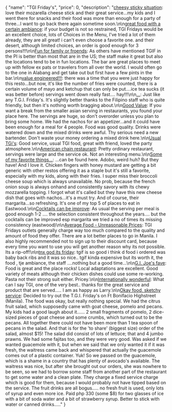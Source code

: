 {
  "name": "TGI Friday's",
  "price": 0,
  "description": "[cheesy sticky situation](https://www.tripadvisor.com.ph/ShowUserReviews-g298573-d2201474-r143743928-TGI_Friday_s-Manila_Metro_Manila_Luzon.html): love their mozarella cheese stick and their great service...my kids and I went there for snacks and their food was more than enough for a party of three...I want to go back there again sometime soon.\n\n[great food with a certain ambiance](https://www.tripadvisor.com.ph/ShowUserReviews-g298573-d2201474-r143652648-TGI_Friday_s-Manila_Metro_Manila_Luzon.html): if your budget is not so restrained, TGI Fridays would be an excellent choice, lots of Choices in the Menu, I've tried a lot of them already, they are all great! i can't even choose a favorite one. and their desert, although limited choices, an order is good enough for 3 persons!!!\n\n[Fun for family or froends](https://www.tripadvisor.com.ph/ShowUserReviews-g298573-d2201474-r140880319-TGI_Friday_s-Manila_Metro_Manila_Luzon.html): As others have mentioned TGIF in the PI is better than most that are in the US; the staff make it great but also the locations tend to be in fun locations. The bar are great places to meet up with fellow ex pats or travelers from all over the world. I would often go to the one in Alabang and get take out but first have a few pints in the bar.\n\n[value engineered!!!](https://www.tripadvisor.com.ph/ShowUserReviews-g298573-d2201474-r140828891-TGI_Friday_s-Manila_Metro_Manila_Luzon.html): there was a time that you were just happy for this resto...but now, it's like the number of fries were counted, there is a certain volume of mayo and ketchup that can only be put....ice tea sucks (it was better before) servings went down really fast.... hay!!!\n\n[...](https://www.tripadvisor.com.ph/ShowUserReviews-g298573-d2201474-r136128223-TGI_Friday_s-Manila_Metro_Manila_Luzon.html): Just like any T.G.I. Friday's. It's slightly better thanks to the Filipino staff who is quite friendly, but then it's nothing worth bragging about.\n\n[Good Value](https://www.tripadvisor.com.ph/ShowUserReviews-g298573-d2201474-r134896014-TGI_Friday_s-Manila_Metro_Manila_Luzon.html): If you want a break from the smaller asian serving in restaurants, you found your place here. The servings are huge, so don't overorder unless you plan to bring some home. We had the nachos for an appetizer...and it could have been enough for a meal for 4 people. Food was good quality. Drinks were watered down and the mixed drinks were awful. Thy serious need a new bartender. Don't waste your money ordering a mixed drink here.\n\n[Usual TGi's](https://www.tripadvisor.com.ph/ShowUserReviews-g298573-d2201474-r134590540-TGI_Friday_s-Manila_Metro_Manila_Luzon.html): Good service, usual TGI food, great with friend, loved the party atmosphere.\n\n[American chain restaurant](https://www.tripadvisor.com.ph/ShowUserReviews-g298573-d2201474-r134162517-TGI_Friday_s-Manila_Metro_Manila_Luzon.html): Pretty ordinary restaurant, servings were large and the service ok. Not an interesting menu.\n\n[Some of my favorite things...](https://www.tripadvisor.com.ph/ShowUserReviews-g298573-d2201474-r132003738-TGI_Friday_s-Manila_Metro_Manila_Luzon.html): ...can be found here. Adobo, weird huh? But they have! And I love it. Chicken fingers with honey mustard are getting a bit generic with other restos offering it as a staple but it's still a favorite, especially with my kids, along with their fries. I super miss their broccoli cheese soup which is always unavailable. No prob, because the french onion soup is always onhand and consistently savory with its chewy mozzarella topping. I forgot what it's called but they have this new cheese dish that goes with nachos...it's a must try. And of course, their margarita...so refreshing. It's one of my top 5 of places to eat in Eastwood.\n\n[Cocktails can be improve](https://www.tripadvisor.com.ph/ShowUserReviews-g298573-d2201474-r128960716-TGI_Friday_s-Manila_Metro_Manila_Luzon.html): As usual the serving per meal is good enough 1-2 .... the selection consistent throughout the years.... but the cocktails can be improved esp margarita we tried a no of times its missing consistency (eastwood)\n\n[Average Food - Unreasonable Prices](https://www.tripadvisor.com.ph/ShowUserReviews-g298573-d2201474-r128621000-TGI_Friday_s-Manila_Metro_Manila_Luzon.html): TGI Fridays outlets generally charge way too much compared to the quality and amount of food they offer. There are a lot better places to go in Manila. I also highly recommended not to sign up to their discount card, because every time you want to use you will get another reason why its not possible. Its a rip-off!\n\n[tnx god its friday](https://www.tripadvisor.com.ph/ShowUserReviews-g298573-d2201474-r127910705-TGI_Friday_s-Manila_Metro_Manila_Luzon.html): tgif is so good i think d food i ordered was baby back ribs and it was so nice.. tgif kinda expensive but its worth it, the food , tje ambiance, the staff ....nothing but a good time...\n\n[G.I. Joe's fave](https://www.tripadvisor.com.ph/ShowUserReviews-g298573-d2201474-r125271250-TGI_Friday_s-Manila_Metro_Manila_Luzon.html): Food is great and the place rocks!  Local adaptations are excellent. Good variety of meats although their chicken dishes could use some re-working.  Pasta not their strong suit either.  Pricey.\n\n[Internationally wonderful](https://www.tripadvisor.com.ph/ShowUserReviews-g298573-d2201474-r125100073-TGI_Friday_s-Manila_Metro_Manila_Luzon.html): What can I say TGI, one of the very best.. thanks for the great service and product that are served..... I am as happy as Larry.\n\n[Okay food, sketchy service](https://www.tripadvisor.com.ph/ShowUserReviews-g298573-d2201474-r124698638-TGI_Friday_s-Manila_Metro_Manila_Luzon.html): Decided to try out the T.G.I. Friday's on Ft Bonifacio Highstreet (Manila). The food was okay, but really nothing special. We had the citrus fruit salad, which supposedly came with goat cheese, pomelo and pecans. My kids had a good laugh about it...... 2 small fragments of pomelo, 2 dice-sized pieces of goat cheese and some crumbs, which turned out to be the pecans. All together there could not have been more than 1 tea spoon of pecans in the salad. And that is for the 'to share' (biggest size) order of the salad, almost $15! The salad did consist of lots of lettuce; that and 4 jumbo prawns. We had some fajitas too, and they were very good. Was asked if we wanted guacemole with it, but when we said that we only wanted it if it was fresh, the waitress came back and whispered that actually the guacemole comes out of a plastic container. Yuk! So we passed on the guacemole, which is a shame in a country that has plenty of avocado's available. The waitress was nice, but after she brought out our orders, she was nowhere to be seen, so we had to borrow some staff from another part of the restaurant to get some water and a clean plate. They charge a fixed service charge which is good for them, because I would probably not have tipped based on the service. The fruit drinks are all bogus..... no fresh fruit is used, only lots of syrup and even more ice. Paid php 330 (some $8) for two glasses of ice with a bit of soda water and a bit of strawberry syrup. Better to stick with water or canned drinks....."
}